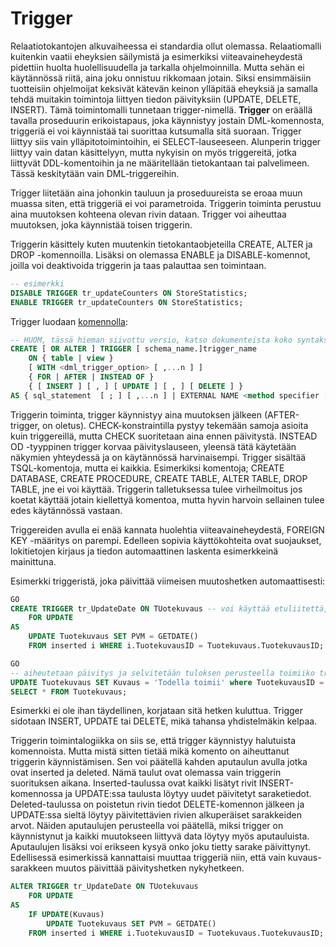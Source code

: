 # Trigger

Relaatiotokantojen alkuvaiheessa ei standardia ollut olemassa. Relaatiomalli kuitenkin vaatii eheyksien säilymistä ja esimerkiksi viiteavaineheydestä pidettiin huolta huolellisuudella ja tarkalla ohjelmoinnilla. Mutta sehän ei käytännössä riitä, aina joku onnistuu rikkomaan jotain. Siksi ensimmäisiin tuotteisiin ohjelmoijat keksivät kätevän keinon ylläpitää eheyksiä ja samalla tehdä muitakin toimintoja liittyen tiedon päivityksiin (UPDATE, DELETE, INSERT). Tämä toimintomalli tunnetaan trigger-nimellä. 
**Trigger** on eräällä tavalla proseduurin erikoistapaus, joka käynnistyy jostain DML-komennosta, triggeriä ei voi käynnistää tai suorittaa kutsumalla sitä suoraan. Trigger liittyy siis vain ylläpitotoimintoihin, ei SELECT-lauseeseen. Alunperin trigger liittyy vain datan käsittelyyn, mutta nykyisin on myös triggereitä, jotka liittyvät DDL-komentoihin ja ne määritellään tietokantaan tai palvelimeen. Tässä keskitytään vain DML-triggereihin.

Trigger liitetään aina johonkin tauluun ja proseduureista se eroaa muun muassa siten, että triggeriä ei voi parametroida. Triggerin toiminta perustuu aina muutoksen kohteena olevan rivin dataan. Trigger voi aiheuttaa muutoksen, joka käynnistää toisen triggerin.

Triggerin käsittely kuten muutenkin tietokantaobjeteilla CREATE, ALTER ja DROP -komennoilla. Lisäksi on olemassa ENABLE ja DISABLE-komennot, joilla voi deaktivoida triggerin ja taas palauttaa sen toimintaan.

```sql
-- esimerkki
DISABLE TRIGGER tr_updateCounters ON StoreStatistics;
ENABLE TRIGGER tr_updateCounters ON StoreStatistics;
```

Trigger luodaan [komennolla](https://learn.microsoft.com/en-us/sql/t-sql/statements/create-trigger-transact-sql?view=sql-server-ver16):
```sql
-- HUOM, tässä hieman siivottu versio, katso dokumenteista koko syntaksi
CREATE [ OR ALTER ] TRIGGER [ schema_name.]trigger_name   
    ON { table | view }   
    [ WITH <dml_trigger_option> [ ,...n ] ]  
    { FOR | AFTER | INSTEAD OF }   
    { [ INSERT ] [ , ] [ UPDATE ] [ , ] [ DELETE ] }   
AS { sql_statement  [ ; ] [ ,...n ] | EXTERNAL NAME <method specifier [ ; ] > }  
```

Triggerin toiminta, trigger käynnistyy aina muutoksen jälkeen (AFTER-trigger, on oletus). CHECK-konstraintilla pystyy tekemään samoja asioita kuin triggereillä, mutta CHECK suoritetaan aina ennen päivitystä. INSTEAD OD -tyyppinen trigger korvaa päivityslauseen, yleensä tätä käytetään näkymien yhteydessä ja on käytännössä harvinaisempi. Trigger sisältää TSQL-komentoja, mutta ei kaikkia. Esimerkiksi komentoja; CREATE DATABASE, CREATE PROCEDURE, CREATE TABLE, ALTER TABLE, DROP TABLE, jne ei voi käyttää. Triggerin talletuksessa tulee virheilmoitus jos koetat käyttää jotain kiellettyä komentoa, mutta hyvin harvoin sellainen tulee edes käytännössä vastaan.

Triggereiden avulla ei enää kannata huolehtia viiteavaineheydestä, FOREIGN KEY -määritys on parempi. Edelleen sopivia käyttökohteita ovat suojaukset, lokitietojen kirjaus ja tiedon automaattinen laskenta esimerkkeinä mainittuna.

Esimerkki triggeristä, joka päivittää viimeisen muutoshetken automaattisesti:
```sql
GO
CREATE TRIGGER tr_UpdateDate ON TUotekuvaus -- voi käyttää etuliitettä, vrt. avaimet ja indeksit 
	FOR UPDATE
AS
	UPDATE Tuotekuvaus SET PVM = GETDATE() 
	FROM inserted i WHERE i.TuotekuvausID = Tuotekuvaus.TuotekuvausID;

GO
-- aiheutetaan päivitys ja selvitetään tuloksen perusteella toimiiko trigger
UPDATE Tuotekuvaus SET Kuvaus = 'Todella toimii' where TuotekuvausID = 1;
SELECT * FROM Tuotekuvaus;
```
Esimerkki ei ole ihan täydellinen, korjataan sitä hetken kuluttua. Trigger sidotaan INSERT, UPDATE tai DELETE, mikä tahansa yhdistelmäkin kelpaa. 

Triggerin toimintalogiikka on siis se, että trigger käynnistyy halutuista komennoista. Mutta mistä sitten tietää mikä komento on aiheuttanut triggerin käynnistämisen. Sen voi päätellä kahden aputaulun avulla jotka ovat inserted ja deleted. Nämä taulut ovat olemassa vain triggerin suorituksen aikana. Inserted-taulussa ovat kaikki lisätyt rivit INSERT-komennossa ja UPDATE:ssa taulusta löytyy uudet päivitetyt saraketiedot. Deleted-taulussa on poistetun rivin tiedot DELETE-komennon jälkeen ja UPDATE:ssa sieltä löytyy päivitettävien rivien alkuperäiset sarakkeiden arvot. Näiden aputaulujen perusteella voi päätellä, miksi trigger on käynnistynut ja kaikki muutokseen liittyvä data löytyy myös aputauluista.
Aputaulujen lisäksi voi erikseen kysyä onko joku tietty sarake päivittynyt. Edellisessä esimerkissä kannattaisi muuttaa triggeriä niin, että vain kuvaus-sarakkeen muutos päivittää päivityshetken nykyhetkeen.

```sql
ALTER TRIGGER tr_UpdateDate ON TUotekuvaus
	FOR UPDATE
AS
	IF UPDATE(Kuvaus)
		UPDATE Tuotekuvaus SET PVM = GETDATE() 
	FROM inserted i WHERE i.TuotekuvausID = Tuotekuvaus.TuotekuvausID;
```


